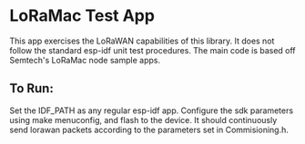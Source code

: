 # LoRaMac Test App

This app exercises the LoRaWAN capabilities of this library. It does not follow
the standard esp-idf unit test procedures. The main code is based off Semtech's
LoRaMac node sample apps.

## To Run:

Set the IDF_PATH as any regular esp-idf app. Configure the sdk parameters using
make menuconfig, and flash to the device. It should continuously send lorawan
packets according to the parameters set in Commisioning.h.
